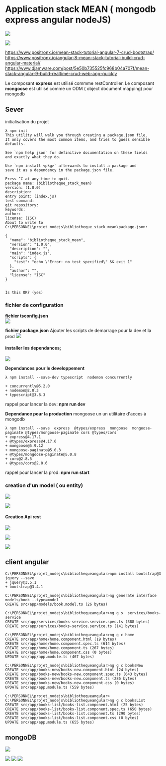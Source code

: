 # Application  stack MEAN ( mongodb express angular nodeJS)
![](images/application/application.jpg)

![](images/application/application1.jpg)

https://www.positronx.io/mean-stack-tutorial-angular-7-crud-bootstrap/ 
https://www.positronx.io/angular-8-mean-stack-tutorial-build-crud-angular-material/  
https://www.djamware.com/post/5e50b735525fc968b04a707f/mean-stack-angular-9-build-realtime-crud-web-app-quickly  


Le composant **express** est utilisé commme restController.
Le composant **mongoose** est utilisé comme un ODM ( object document mapping) pour mongodb


## Sever

initialisation du projet
````shell script
λ npm init
This utility will walk you through creating a package.json file.
It only covers the most common items, and tries to guess sensible defaults.

See `npm help json` for definitive documentation on these fields
and exactly what they do.

Use `npm install <pkg>` afterwards to install a package and
save it as a dependency in the package.json file.

Press ^C at any time to quit.
package name: (bibliotheque_stack_mean)
version: (1.0.0)
description:
entry point: (index.js)
test command:
git repository:
keywords:
author:
license: (ISC)
About to write to C:\PERSONNEL\projet_nodejs\bibliotheque_stack_mean\package.json:

{
  "name": "bibliotheque_stack_mean",
  "version": "1.0.0",
  "description": "",
  "main": "index.js",
  "scripts": {
    "test": "echo \"Error: no test specified\" && exit 1"
  },
  "author": "",
  "license": "ISC"
}


Is this OK? (yes)
````


### fichier de configuration

**fichier  tsconfig.json**      
![](images/application/ficherTsconfigjson.jpg)

**fichier package.json**
Ajouter les scripts de demarrage pour la dev et la prod
![](images/application/packagejson.jpg)


#### installer les dependances;
![](images/application/dependance.jpg)

**Dependances pour le developpement**
````shell script
λ npm install --save-dev typescript  nodemon concurrently

+ concurrently@5.2.0
+ nodemon@2.0.3
+ typescript@3.8.3
````
rappel pour lancer la dev:  **npm run dev**


**Dependance pour la production**
mongoose un un utilitaire d'acces à mongodb
````shell script
λ npm install --save  express  @types/express  mongoose  mongoose-paginate @types/mongoose-paginate cors @types/cors
+ express@4.17.1
+ @types/express@4.17.6
+ mongoose@5.9.12
+ mongoose-paginate@5.0.3
+ @types/mongoose-paginate@5.0.8
+ cors@2.8.5
+ @types/cors@2.8.6
````

rappel pour lancer la prod:  **npm run start**


### creation d'un model  ( ou entity)

![](images/application/model1.jpg)

![](images/application/model.jpg)



#### Creation Api rest

![](images/application/resapi.jpg) 

![](images/application/bookmodelapi.jpg) 

![](images/application/bookmodelapi1.jpg) 



## client angular

`````shell script
C:\PERSONNEL\projet_nodejs\bibliothequeangular>npm install bootstrap@3  jquery --save
+ jquery@3.5.1
+ bootstrap@3.4.1
`````



````shell script
C:\PERSONNEL\projet_nodejs\bibliothequeangular>ng generate interface models/book --type=model
CREATE src/app/models/book.model.ts (26 bytes)

C:\PERSONNEL\projet_nodejs\bibliothequeangular>ng g s  services/books-service
CREATE src/app/services/books-service.service.spec.ts (388 bytes)
CREATE src/app/services/books-service.service.ts (141 bytes)

C:\PERSONNEL\projet_nodejs\bibliothequeangular>ng g c home
CREATE src/app/home/home.component.html (19 bytes)
CREATE src/app/home/home.component.spec.ts (614 bytes)
CREATE src/app/home/home.component.ts (267 bytes)
CREATE src/app/home/home.component.css (0 bytes)
UPDATE src/app/app.module.ts (467 bytes)

C:\PERSONNEL\projet_nodejs\bibliothequeangular>ng g c booksNew
CREATE src/app/books-new/books-new.component.html (24 bytes)
CREATE src/app/books-new/books-new.component.spec.ts (643 bytes)
CREATE src/app/books-new/books-new.component.ts (286 bytes)
CREATE src/app/books-new/books-new.component.css (0 bytes)
UPDATE src/app/app.module.ts (559 bytes)

C:\PERSONNEL\projet_nodejs\bibliothequeangular>
C:\PERSONNEL\projet_nodejs\bibliothequeangular>ng g c booksList
CREATE src/app/books-list/books-list.component.html (25 bytes)
CREATE src/app/books-list/books-list.component.spec.ts (650 bytes)
CREATE src/app/books-list/books-list.component.ts (290 bytes)
CREATE src/app/books-list/books-list.component.css (0 bytes)
UPDATE src/app/app.module.ts (655 bytes)

````

## mongoDB
![](images/application/bibliothequeMongodb.jpg)




![](images/application/xxxxxxxxx)
![](images/application/xxxxxxxxx)
![](images/application/xxxxxxxxx)

